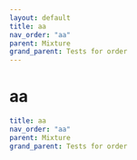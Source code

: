 ```yaml
---
layout: default
title: aa
nav_order: "aa"
parent: Mixture
grand_parent: Tests for order
---
```


# aa

```yaml
title: aa
nav_order: "aa"
parent: Mixture
grand_parent: Tests for order
```